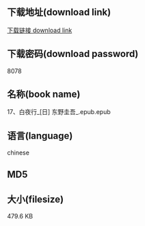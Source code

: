 ## 下载地址(download link)
[下载链接 download link](https://voluble-croquembouche-d321dc.netlify.app/?s=17%E3%80%81%E7%99%BD%E5%A4%9C%E8%A1%8C_%5B%E6%97%A5%5D+%E4%B8%9C%E9%87%8E%E5%9C%AD%E5%90%BE_.epub)

## 下载密码(download password)
8078

## 名称(book name)
17、白夜行_[日] 东野圭吾_.epub.epub

## 语言(language)
chinese

## MD5


## 大小(filesize)
479.6 KB
